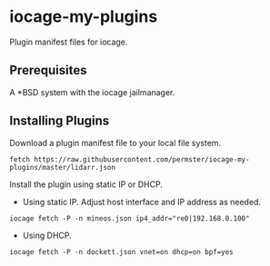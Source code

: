 # iocage-my-plugins
Plugin manifest files for iocage.

## Prerequisites
A \*BSD system with the iocage jailmanager.

## Installing Plugins
Download a plugin manifest file to your local file system.
```
fetch https://raw.githubusercontent.com/permster/iocage-my-plugins/master/lidarr.json
```
Install the plugin using static IP or DHCP.

* Using static IP.  Adjust host interface and IP address as needed.
```
iocage fetch -P -n mineos.json ip4_addr="re0|192.168.0.100"
```
* Using DHCP.
```
iocage fetch -P -n dockett.json vnet=on dhcp=on bpf=yes
```
